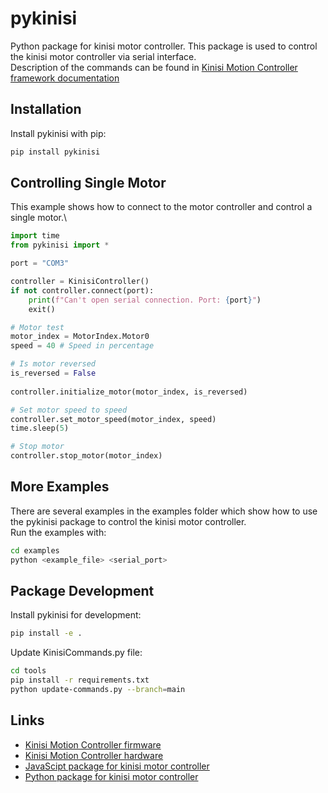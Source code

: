 # pykinisi
Python package for kinisi motor controller. This package is used to control the kinisi motor controller via serial interface.\
Description of the commands can be found in [Kinisi Motion Controller framework documentation](https://raw.githubusercontent.com/szolotykh/kinisi-motor-controller-firmware/command-script/commands.md)

## Installation
Install pykinisi with pip:
```bash
pip install pykinisi
```

## Controlling Single Motor
This example shows how to connect to the motor controller and control a single motor.\
```python
import time
from pykinisi import *

port = "COM3"

controller = KinisiController()
if not controller.connect(port):
    print(f"Can't open serial connection. Port: {port}")
    exit()

# Motor test
motor_index = MotorIndex.Motor0
speed = 40 # Speed in percentage

# Is motor reversed 
is_reversed = False
 
controller.initialize_motor(motor_index, is_reversed)

# Set motor speed to speed
controller.set_motor_speed(motor_index, speed)
time.sleep(5)

# Stop motor
controller.stop_motor(motor_index)
```

## More Examples
There are several examples in the examples folder which show how to use the pykinisi package to control the kinisi motor controller.\
Run the examples with:
```bash
cd examples
python <example_file> <serial_port>
```

## Package Development
Install pykinisi for development:
```bash
pip install -e .
```

Update KinisiCommands.py file:
```bash
cd tools
pip install -r requirements.txt
python update-commands.py --branch=main
```

## Links
- [Kinisi Motion Controller firmware](https://github.com/szolotykh/kinisi-motor-controller-firmware)
- [Kinisi Motion Controller hardware](https://github.com/szolotykh/kinisi-motor-controller-board)
- [JavaScipt package for kinisi motor controller](https://github.com/szolotykh/jskinisi)
- [Python package for kinisi motor controller](https://github.com/szolotykh/pykinisi)